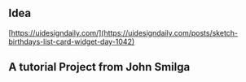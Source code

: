 ## Idea

[https://uidesigndaily.com/](https://uidesigndaily.com/posts/sketch-birthdays-list-card-widget-day-1042)

## A tutorial Project from John Smilga
